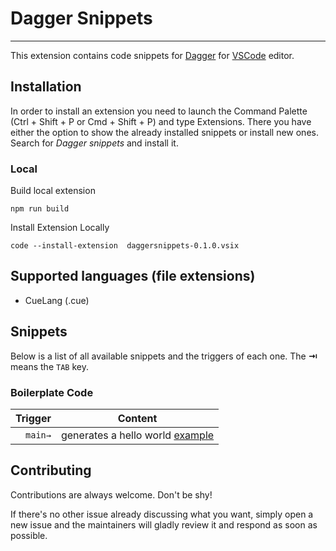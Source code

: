# Dagger Snippets

-------------------

This extension contains code snippets for [Dagger](https://github.com/dagger/dagger) for [VSCode][code] editor.

## Installation

In order to install an extension you need to launch the Command Palette (Ctrl + Shift + P or Cmd + Shift + P) and type Extensions.
There you have either the option to show the already installed snippets or install new ones. Search for *Dagger snippets* and install it.

### Local

Build local extension

```console
npm run build
```

Install Extension Locally

```console
code --install-extension  daggersnippets-0.1.0.vsix
```

## Supported languages (file extensions)

* CueLang (.cue)

## Snippets

Below is a list of all available snippets and the triggers of each one. The **⇥** means the `TAB` key.

### Boilerplate Code

| Trigger  | Content |
| -------: | ------- |
| `main→`   | generates a hello world [example](https://github.com/dagger/dagger/blob/main/cmd/dagger/cmd/project/templates/hello.cue) |

[code]: https://code.visualstudio.com/

## Contributing

Contributions are always welcome. Don't be shy!

If there's no other issue already discussing what you want, simply open a new issue and the maintainers will gladly review it and respond as soon as possible.
